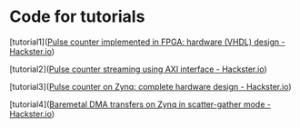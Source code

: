 # Code for tutorials

[tutorial1]([Pulse counter implemented in FPGA: hardware (VHDL) design - Hackster.io](https://www.hackster.io/artem-melnykov/pulse-counter-implemented-in-fpga-hardware-vhdl-design-6050b6))

[tutorial2]([Pulse counter streaming using AXI interface - Hackster.io](https://www.hackster.io/artem-melnykov/pulse-counter-streaming-using-axi-interface-b6dc12))

[tutorial3]([Pulse counter on Zynq: complete hardware design - Hackster.io](https://www.hackster.io/artem-melnykov/pulse-counter-on-zynq-complete-hardware-design-ff9def))

[tutorial4]([Baremetal DMA transfers on Zynq in scatter-gather mode - Hackster.io](https://www.hackster.io/artem-melnykov/baremetal-dma-transfers-on-zynq-in-scatter-gather-mode-e0b2df))




